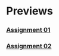 # Previews
### [Assignment 01](https://nimash3eshan.github.io/INIT-Lab-tha1/assignment%201/index.html)
### [Assignment 02](https://nimash3eshan.github.io/INIT-Lab-tha1/assignment%202/index.html)

